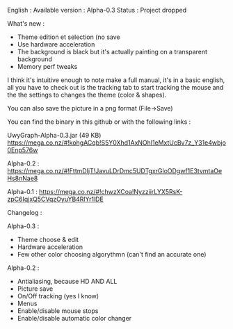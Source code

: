 English :
Available version : Alpha-0.3
Status : Project dropped

What's new :
 - Theme edition et selection (no save
 - Use hardware acceleration
 - The background is black but it's actually painting on a transparent background
 - Memory perf tweaks

I think it's intuitive enough to note make a full manual, it's in a basic english, all you have to check out is the tracking tab to start tracking the mouse and the the settings to changes the theme (color & shapes).

You can also save the picture in a png format (File->Save)

You can find the binary in this github or with the following links : 

UwyGraph-Alpha-0.3.jar (49 KB)
https://mega.co.nz/#!kohgACqb!S5Y0Xhd1AxNOhl1eMxtUcBv7z_Y31e4wbjo0Enp576w

Alpha-0.2 :
https://mega.co.nz/#!FttmDIjT!JavuLDrDmc5UDTgxrGloODgwf1E3tvmtaOeHs8nNae8

Alpha-0.1 :
https://mega.co.nz/#!chwzXCoa!NyzziirLYX5RsK-zpC6IqjxQ5CVqzOyuYB4RlYr1lDE

Changelog :

Alpha-0.3 :
 + Theme choose & edit
 + Hardware acceleration
 + Few other color choosing algorythmn (can't find an accurate one)

Alpha-0.2 :
 + Antialiasing, because HD AND ALL
 + Picture save
 + On/Off tracking (yes I know)
 + Menus
 + Enable/disable mouse stops
 + Enable/disable automatic color changer 

